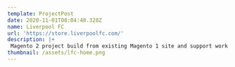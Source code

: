 ```yaml
---
template: ProjectPost
date: 2020-11-01T08:04:48.328Z
name: Liverpool FC
url: 'https://store.liverpoolfc.com/'
description: |+
 Magento 2 project build from existing Magento 1 site and support work including upgrades, custom extension developments, theme install etc. 
thumbnail: /assets/lfc-home.png
---
```


